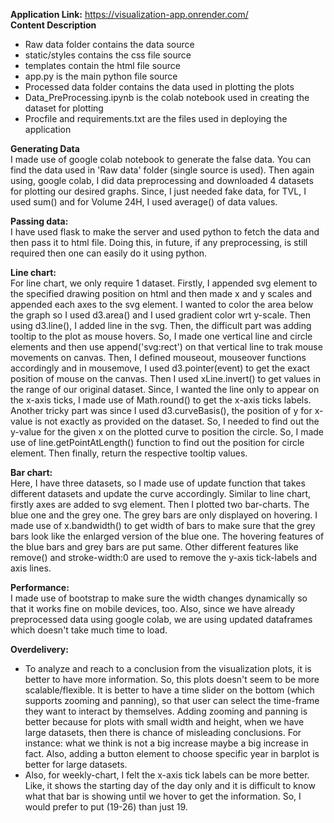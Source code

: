**Application Link:** https://visualization-app.onrender.com/ <br>
**Content Description** <br>
* Raw data folder contains the data source<br>
* static/styles contains the css file source<Br>
* templates contain the html file source<br>
* app.py is the main python file source<br>
* Processed data folder contains the data used in plotting the plots<br>
* Data_PreProcessing.ipynb is the colab notebook used in creating the dataset for plotting<br>
* Procfile and requirements.txt are the files used in deploying the application<br>

**Generating Data**<br>
I made use of google colab notebook to generate the false data. You can find the data used in 'Raw data' folder (single source is used). Then again using, google colab, I did data preprocessing and downloaded 4 datasets for plotting our desired graphs. Since, I just needed fake data, for TVL, I used sum() and for Volume 24H, I used average() of data values.<br>

**Passing data:**<br>
I have used flask to make the server and used python to fetch the data and then pass it to html file. Doing this, in future, if any preprocessing, is still required then one can easily do it using python.

**Line chart:**<br>
For line chart, we only require 1 dataset. Firstly, I appended svg element to the specified drawing position on html and then made x and y scales and appended each axes to the svg element. I wanted to color the area below the graph so I used d3.area() and I used gradient color wrt y-scale. Then using d3.line(), I added line in the svg. Then, the difficult part was adding tooltip to the plot as mouse hovers. So, I made one vertical line and circle elements and then use append('svg:rect') on that vertical line to trak mouse movements on canvas. Then, I defined mouseout, mouseover functions accordingly and in mousemove, I used d3.pointer(event) to get the exact position of mouse on the canvas. Then I used xLine.invert() to get values in the range of our original dataset. Since, I wanted the line only to appear on the x-axis ticks, I made use of Math.round() to get the x-axis ticks labels. Another tricky part was since I used d3.curveBasis(), the position of y for x-value is not exactly as provided on the dataset. So, I needed to find out the y-value for the given x on the plotted curve to position the circle. So, I made use of line.getPointAtLength() function to find out the position for circle element. Then finally, return the respective tooltip values.

**Bar chart:**<br>
Here, I have three datasets, so I made use of update function that takes different datasets and update the curve accordingly. Similar to line chart, firstly axes are added to svg element. Then I plotted two bar-charts. The blue one and the grey one. The grey bars are only displayed on hovering. I made use of x.bandwidth() to get width of bars to make sure that the grey bars look like the enlarged version of the blue one. The hovering features of the blue bars and grey bars are put same. Other different features like remove() and stroke-width:0 are used to remove the y-axis tick-labels and axis lines.

**Performance:**<br>
I made use of bootstrap to make sure the width changes dynamically so that it works fine on mobile devices, too. Also, since we have already preprocessed data using google colab, we are using updated dataframes which doesn't take much time to load.

**Overdelivery:**<br>
* To analyze and reach to a conclusion from the visualization plots, it is better to have more information. So, this plots doesn't seem to be more scalable/flexible. It is better to have a time slider on the bottom (which supports zooming and panning), so that user can select the time-frame they want to interact by themselves. Adding zooming and panning is better because for plots with small width and height, when we have large datasets, then there is chance of misleading conclusions. For instance: what we think is not a big increase maybe a big increase in fact. Also, adding a button element to choose specific year in barplot is better for large datasets.<br>
* Also, for weekly-chart, I felt the x-axis tick labels can be more better. Like, it shows the starting day of the day only and it is difficult to know what that bar is showing until we hover to get the information. So, I would prefer to put (19-26) than just 19.

